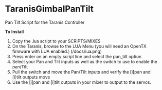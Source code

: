 # TaranisGimbalPanTilt
Pan Tilt Script for the Taranis Controller

**To Install**

1. Copy the .lua script to your <Taranis SD>SCRIPTS/MIXES
2. On the Taranis, browse to the LUA Menu (you will need an OpenTX firmware with LUA enabled.)
(/docs/lua.png)
3. Press enter on an empty script line and select the pan_tilt option.
4. Select your Pan and Tilt inputs as well as the switch to use to enable the pan/Tilt
5. Pull the switch and move the Pan/Tilt inputs and verify the [i]pan and [i]tilt outputs move
6. Use the [i]pan and [i]tilt outputs in your mixer to output to the servos.
